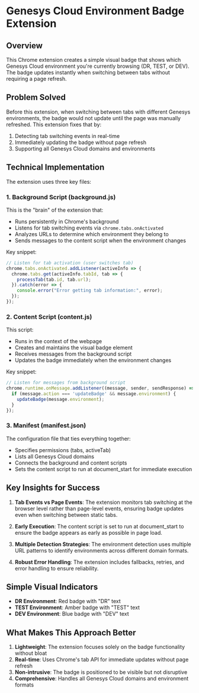 # Genesys Cloud Environment Badge Extension

## Overview

This Chrome extension creates a simple visual badge that shows which Genesys Cloud environment you're currently browsing (DR, TEST, or DEV). The badge updates instantly when switching between tabs without requiring a page refresh.

## Problem Solved

Before this extension, when switching between tabs with different Genesys environments, the badge would not update until the page was manually refreshed. This extension fixes that by:

1. Detecting tab switching events in real-time
2. Immediately updating the badge without page refresh
3. Supporting all Genesys Cloud domains and environments

## Technical Implementation

The extension uses three key files:

### 1. Background Script (background.js)

This is the "brain" of the extension that:

- Runs persistently in Chrome's background
- Listens for tab switching events via `chrome.tabs.onActivated`
- Analyzes URLs to determine which environment they belong to
- Sends messages to the content script when the environment changes

Key snippet:
```javascript
// Listen for tab activation (user switches tab)
chrome.tabs.onActivated.addListener(activeInfo => {
  chrome.tabs.get(activeInfo.tabId, tab => {
    processTab(tab.id, tab.url);
  }).catch(error => {
    console.error("Error getting tab information:", error);
  });
});
```

### 2. Content Script (content.js)

This script:

- Runs in the context of the webpage
- Creates and maintains the visual badge element
- Receives messages from the background script
- Updates the badge immediately when the environment changes

Key snippet:
```javascript
// Listen for messages from background script
chrome.runtime.onMessage.addListener((message, sender, sendResponse) => {
  if (message.action === 'updateBadge' && message.environment) {
    updateBadge(message.environment);
  }
});
```

### 3. Manifest (manifest.json)

The configuration file that ties everything together:

- Specifies permissions (tabs, activeTab)
- Lists all Genesys Cloud domains
- Connects the background and content scripts
- Sets the content script to run at document_start for immediate execution

## Key Insights for Success

1. **Tab Events vs Page Events**: The extension monitors tab switching at the browser level rather than page-level events, ensuring badge updates even when switching between static tabs.

2. **Early Execution**: The content script is set to run at document_start to ensure the badge appears as early as possible in page load.

3. **Multiple Detection Strategies**: The environment detection uses multiple URL patterns to identify environments across different domain formats.

4. **Robust Error Handling**: The extension includes fallbacks, retries, and error handling to ensure reliability.

## Simple Visual Indicators

- **DR Environment**: Red badge with "DR" text
- **TEST Environment**: Amber badge with "TEST" text
- **DEV Environment**: Blue badge with "DEV" text

## What Makes This Approach Better

1. **Lightweight**: The extension focuses solely on the badge functionality without bloat
2. **Real-time**: Uses Chrome's tab API for immediate updates without page refresh
3. **Non-intrusive**: The badge is positioned to be visible but not disruptive
4. **Comprehensive**: Handles all Genesys Cloud domains and environment formats